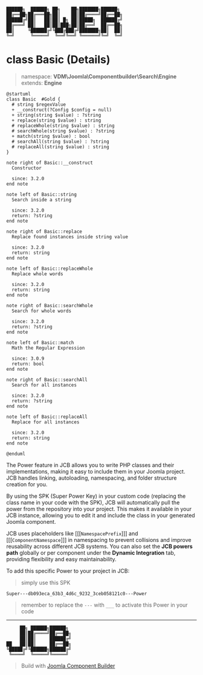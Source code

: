 ```
██████╗  ██████╗ ██╗    ██╗███████╗██████╗
██╔══██╗██╔═══██╗██║    ██║██╔════╝██╔══██╗
██████╔╝██║   ██║██║ █╗ ██║█████╗  ██████╔╝
██╔═══╝ ██║   ██║██║███╗██║██╔══╝  ██╔══██╗
██║     ╚██████╔╝╚███╔███╔╝███████╗██║  ██║
╚═╝      ╚═════╝  ╚══╝╚══╝ ╚══════╝╚═╝  ╚═╝
```
# class Basic (Details)
> namespace: **VDM\Joomla\Componentbuilder\Search\Engine**
> extends: **Engine**

```uml
@startuml
class Basic  #Gold {
  # string $regexValue
  + __construct(?Config $config = null)
  + string(string $value) : ?string
  + replace(string $value) : string
  # replaceWhole(string $value) : string
  # searchWhole(string $value) : ?string
  + match(string $value) : bool
  # searchAll(string $value) : ?string
  # replaceAll(string $value) : string
}

note right of Basic::__construct
  Constructor

  since: 3.2.0
end note

note left of Basic::string
  Search inside a string

  since: 3.2.0
  return: ?string
end note

note right of Basic::replace
  Replace found instances inside string value

  since: 3.2.0
  return: string
end note

note left of Basic::replaceWhole
  Replace whole words

  since: 3.2.0
  return: string
end note

note right of Basic::searchWhole
  Search for whole words

  since: 3.2.0
  return: ?string
end note

note left of Basic::match
  Math the Regular Expression

  since: 3.0.9
  return: bool
end note

note right of Basic::searchAll
  Search for all instances

  since: 3.2.0
  return: ?string
end note

note left of Basic::replaceAll
  Replace for all instances

  since: 3.2.0
  return: string
end note
 
@enduml
```

The Power feature in JCB allows you to write PHP classes and their implementations, making it easy to include them in your Joomla project. JCB handles linking, autoloading, namespacing, and folder structure creation for you.

By using the SPK (Super Power Key) in your custom code (replacing the class name in your code with the SPK), JCB will automatically pull the power from the repository into your project. This makes it available in your JCB instance, allowing you to edit it and include the class in your generated Joomla component.

JCB uses placeholders like [[[`NamespacePrefix`]]] and [[[`ComponentNamespace`]]] in namespacing to prevent collisions and improve reusability across different JCB systems. You can also set the **JCB powers path** globally or per component under the **Dynamic Integration** tab, providing flexibility and easy maintainability.

To add this specific Power to your project in JCB:

> simply use this SPK
```
Super---db093eca_63b3_4d6c_9232_3ceb058121c0---Power
```
> remember to replace the `---` with `___` to activate this Power in your code

---
```
     ██╗ ██████╗██████╗
     ██║██╔════╝██╔══██╗
     ██║██║     ██████╔╝
██   ██║██║     ██╔══██╗
╚█████╔╝╚██████╗██████╔╝
 ╚════╝  ╚═════╝╚═════╝
```
> Build with [Joomla Component Builder](https://git.vdm.dev/joomla/Component-Builder)

